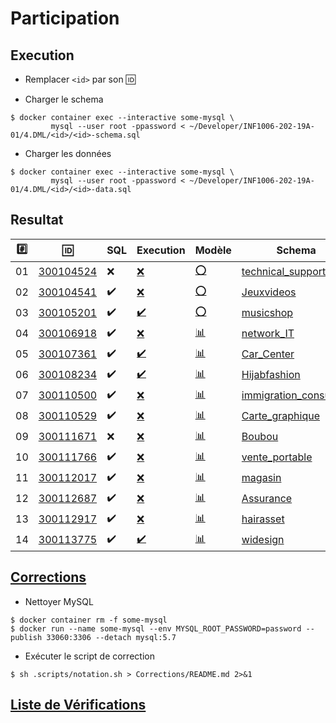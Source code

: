 # Participation

## Execution

* Remplacer `<id>` par son :id:

* Charger le schema

```
$ docker container exec --interactive some-mysql \
         mysql --user root -ppassword < ~/Developer/INF1006-202-19A-01/4.DML/<id>/<id>-schema.sql
```

* Charger les données

```
$ docker container exec --interactive some-mysql \
         mysql --user root -ppassword < ~/Developer/INF1006-202-19A-01/4.DML/<id>/<id>-data.sql
```

## Resultat


|:hash:| :id:                   | SQL                | Execution                                            | Modèle |  Schema |
|------|------------------------|--------------------|------------------------------------------------------|--------|--------|
| 01   | [300104524](300104524) | :x:                | [:x:](Corrections#etudiant-300104524)                | [:o:](300104524) | [technical_support](Corrections/technical_support.png) |
| 02   | [300104541](300104541) | :heavy_check_mark: | [:x:](Corrections#etudiant-300104541)                | [:o:](300104541) | [Jeuxvideos](Corrections/Jeuxvideos.png)        |
| 03   | [300105201](300105201) | :heavy_check_mark: | [:heavy_check_mark:](Corrections#etudiant-300105201)                | [:o:](300105201) | [musicshop](Corrections/musicshop.png) |
| 04   | [300106918](300106918) | :heavy_check_mark: | [:x:](Corrections#etudiant-300106918) | [:bar_chart:](300106918) | [network_IT](Corrections/network_IT.png) |
| 05   | [300107361](300107361) | :heavy_check_mark: | [:heavy_check_mark:](Corrections#etudiant-300107361) | [:bar_chart:](300107361) | [Car_Center](Corrections/Car_Center.png) |
| 06   | [300108234](300108234) | :heavy_check_mark: | [:heavy_check_mark:](Corrections#etudiant-300108234) | [:bar_chart:](300108234) | [Hijabfashion](Corrections/Hijabfashion.png) |
| 07   | [300110500](300110500) | :heavy_check_mark: | [:x:](Corrections#etudiant-300110500)                | [:bar_chart:](300110500) | [immigration_consulting](Corrections/immigration_consulting.png) |
| 08   | [300110529](300110529) | :heavy_check_mark: | [:x:](Corrections#etudiant-300110529)                | [:bar_chart:](300110529) | [Carte_graphique](Corrections/Carte_graphique.png) |
| 09   | [300111671](300111671) | :x: | [:x:](Corrections#etudiant-300111671) | [:bar_chart:](300111671) | [Boubou](Corrections/Boubou.png) |
| 10   | [300111766](300111766) | :heavy_check_mark: | [:x:](Corrections#etudiant-300111766)                | [:bar_chart:](300111766) | [vente_portable](Corrections/vente_portable.png) |
| 11   | [300112017](300112017) | :heavy_check_mark: | [:x:](Corrections#etudiant-300112017)                | [:bar_chart:](300112017) | [magasin](Corrections/magasin.png) |
| 12   | [300112687](300112687) | :heavy_check_mark: | [:x:](Corrections#etudiant-300112687)                | [:bar_chart:](300112687) | [Assurance](Corrections/Assurance.png) | 
| 13   | [300112917](300112917) | :heavy_check_mark: | [:x:](Corrections#etudiant-300112917) | [:bar_chart:](300112917) | [hairasset](Corrections/hairasset.png) |
| 14   | [300113775](300113775) | :heavy_check_mark: | [:heavy_check_mark:](Corrections#etudiant-300113775) | [:bar_chart:](300113775) | [widesign](Corrections/widesign.png) |

## [Corrections](Corrections)

* Nettoyer MySQL

```
$ docker container rm -f some-mysql
$ docker run --name some-mysql --env MYSQL_ROOT_PASSWORD=password --publish 33060:3306 --detach mysql:5.7
```

* Exécuter le script de correction

```
$ sh .scripts/notation.sh > Corrections/README.md 2>&1
```

## [Liste de Vérifications](ListeDeVerification.md)

